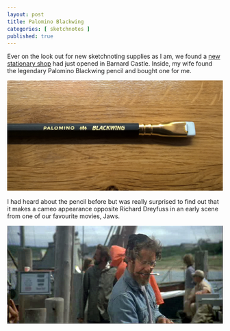 ```yaml
---
layout: post
title: Palomino Blackwing
categories: [ sketchnotes ]
published: true
---
```


Ever on the look out for new sketchnoting supplies as I am, we found a <a href="http://www.oswells.co.uk/">new stationary shop</a> 
had just opened in Barnard Castle. Inside, my wife found the legendary Palomino Blackwing pencil and bought one for me. 

<img src="/img/posts/palomino-blackwing/blackwing.jpg" alt="pencil" class="u-max-full-width" />

I had heard about the pencil before but was really surprised to find out that it makes a cameo appearance 
opposite Richard Dreyfuss in an early scene from one of our favourite movies, Jaws.

<img src="/img/posts/palomino-blackwing/jaws-hooper-blackwing.jpg" alt="Richard Dreyfuss" class="u-max-full-width" />




